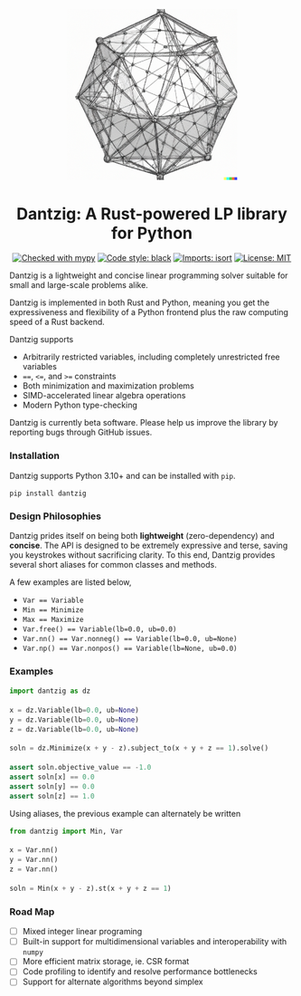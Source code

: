 <p align="center">
    <img src="logo.png" alt="Dantzig logo" width="60%">
</p>

<h1 align="center">Dantzig: A Rust-powered LP library for Python</h1>

<p align="center">
    <a href="http://mypy-lang.org/"><img alt="Checked with mypy" src="http://www.mypy-lang.org/static/mypy_badge.svg"></a>
    <a href="https://github.com/psf/black"><img alt="Code style: black" src="https://img.shields.io/badge/code%20style-black-000000.svg"></a>
    <a href="https://pycqa.github.io/isort/"><img alt="Imports: isort" src="https://img.shields.io/badge/%20imports-isort-%231674b1?style=flat&labelColor=ef8336"></a>
    <a href="https://opensource.org/licenses/MIT"><img alt="License: MIT" src="https://img.shields.io/badge/License-MIT-success.svg"></a>
</p>

Dantzig is a lightweight and concise linear programming solver suitable for small 
and large-scale problems alike.

Dantzig is implemented in both Rust and Python, meaning you get the expressiveness 
and flexibility of a Python frontend plus the raw computing speed of a Rust backend. 

Dantzig supports

- Arbitrarily restricted variables, including completely unrestricted free variables
- `==`, `<=`, and `>=` constraints
- Both minimization and maximization problems
- SIMD-accelerated linear algebra operations
- Modern Python type-checking

Dantzig is currently beta software. Please help us improve the library by reporting bugs through GitHub issues. 

### Installation

Dantzig supports Python 3.10+ and can be installed with `pip`.

```shell
pip install dantzig 
```

### Design Philosophies

Dantzig prides itself on being both **lightweight** (zero-dependency) and **concise**.
The API is designed to be extremely expressive and terse, saving you keystrokes without 
sacrificing clarity. To this end, Dantzig provides several short aliases for common
classes and methods.

A few examples are listed below,

- `Var == Variable`
- `Min == Minimize`
- `Max == Maximize`
- `Var.free() == Variable(lb=0.0, ub=0.0)`
- `Var.nn() == Var.nonneg() == Variable(lb=0.0, ub=None)`
- `Var.np() == Var.nonpos() == Variable(lb=None, ub=0.0)`

### Examples

```python
import dantzig as dz

x = dz.Variable(lb=0.0, ub=None)
y = dz.Variable(lb=0.0, ub=None)
z = dz.Variable(lb=0.0, ub=None)

soln = dz.Minimize(x + y - z).subject_to(x + y + z == 1).solve()

assert soln.objective_value == -1.0
assert soln[x] == 0.0
assert soln[y] == 0.0
assert soln[z] == 1.0
```

Using aliases, the previous example can alternately be written

```python
from dantzig import Min, Var

x = Var.nn()
y = Var.nn()
z = Var.nn()

soln = Min(x + y - z).st(x + y + z == 1)
```


### Road Map

- [ ] Mixed integer linear programing
- [ ] Built-in support for multidimensional variables and interoperability with `numpy`
- [ ] More efficient matrix storage, ie. CSR format
- [ ] Code profiling to identify and resolve performance bottlenecks
- [ ] Support for alternate algorithms beyond simplex